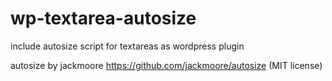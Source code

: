 # wp-textarea-autosize
include autosize script for textareas as wordpress plugin

autosize by jackmoore 
https://github.com/jackmoore/autosize (MIT license)
